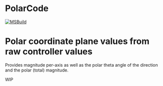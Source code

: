 # PolarCode
[![MSBuild](https://github.com/calebtt/PolarCode/actions/workflows/msbuild.yml/badge.svg)](https://github.com/calebtt/PolarCode/actions/workflows/msbuild.yml)
<h1>Polar coordinate plane values from raw controller values</h1> 
<p>Provides magnitude per-axis as well as the polar theta angle of the direction and the polar (total) magnitude.</p> 
<p>WIP</p>

